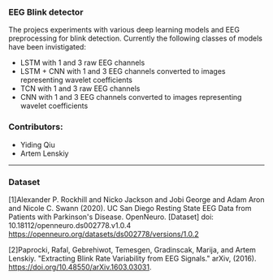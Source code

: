 ### EEG Blink detector
The projecs experiments with various deep learning models and EEG preprocessing for blink detection.
Currently the following classes of models have been invistigated:
* LSTM with 1 and 3 raw EEG channels
* LSTM + CNN with 1 and 3 EEG channels converted to images representing wavelet coefficients
* TCN with 1 and 3 raw EEG channels
* CNN with 1 and 3 EEG channels converted to images representing wavelet coefficients 

### Contributors:
* Yiding Qiu
* Artem Lenskiy




-----
### Dataset


[1]Alexander P. Rockhill and Nicko Jackson and Jobi George and Adam Aron and Nicole C. Swann (2020). UC San Diego Resting State EEG Data from Patients with Parkinson's Disease. OpenNeuro. [Dataset] doi: 10.18112/openneuro.ds002778.v1.0.4
https://openneuro.org/datasets/ds002778/versions/1.0.2

[2]Paprocki, Rafal, Gebrehiwot, Temesgen, Gradinscak, Marija, and Artem Lenskiy. "Extracting Blink Rate Variability from EEG Signals." arXiv, (2016). https://doi.org/10.48550/arXiv.1603.03031.
